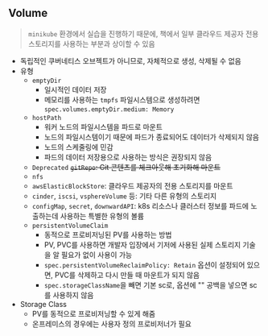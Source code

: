 ## Volume
> `minikube` 환경에서 실습을 진행하기 때문에, 책에서 일부 클라우드 제공자 전용 스토리지를 사용하는 부분과 상이할 수 있음

- 독립적인 쿠버네티스 오브젝트가 아니므로, 자체적으로 생성, 삭제될 수 없음
- 유형
  - `emptyDir`
    - 일시적인 데이터 저장
    - 메모리를 사용하는 `tmpfs` 파일시스템으로 생성하려면 `spec.volumes.emptyDir.medium: Memory`
  - `hostPath`
    - 워커 노드의 파일시스템을 파드로 마운트
    - 노드의 파일시스템이기 때문에 파드가 종료되어도 데이터가 삭제되지 않음
    - 노드의 스케줄링에 민감
    - 파드의 데이터 저장용으로 사용하는 방식은 권장되지 않음
  - `Deprecated` ~~`gitRepo`: Git 콘텐츠를 체크아웃해 초기화해 마운트~~
  - `nfs`
  - `awsElasticBlockStore`: 클라우드 제공자의 전용 스토리지를 마운트
  - `cinder`, `iscsi`, `vsphereVolume` 등: 기타 다른 유형의 스토리지
  - `configMap`, `secret`, `downwardAPI`: k8s 리소스나 클러스터 정보를 파드에 노출하는데 사용하는 특별한 유형의 볼륨
  - `persistentVolumeClaim`
    - 동적으로 프로비저닝된 PV를 사용하는 방법
    - PV, PVC를 사용하면 개발자 입장에서 기저에 사용된 실제 스토리지 기술을 알 필요가 없이 사용이 가능
    - `spec.persistentVolumeReclaimPolicy: Retain` 옵션이 설정되어 있으면, PVC를 삭제하고 다시 만들 때 마운트가 되지 않음
    - `spec.storageClassName`을 빼면 기본 sc로, 옵션에 "" 공백을 넣으면 sc를 사용하지 않음
- Storage Class
  - PV를 동적으로 프로비저닝할 수 있게 해줌
  - 온프레미스의 경우에는 사용자 정의 프로비저너가 필요